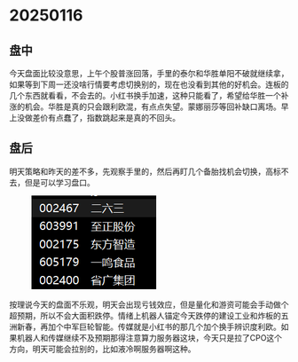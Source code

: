 # 20250116



## 盘中

今天盘面比较没意思，上午个股普涨回落，手里的泰尔和华胜单阳不破就继续拿，如果等到下周一还没啥行情要考虑切换别的，现在也没看到其他的好机会。连板的几个东西就看看，不会去的。小红书换手加速，这种只能看了，希望给华胜一个补涨的机会。华胜是真的只会跟利欧混，有点点失望。蒙娜丽莎等回补缺口离场。早上没做差价有点蠢了，指数跳起来是真的不回头。

## 盘后

明天策略和昨天的差不多，先观察手里的，然后再盯几个备胎找机会切换，高标不去，但是可以学习盘口。

<figure><img src=".gitbook/assets/屏幕截图 2025-01-16 230930.png" alt=""><figcaption></figcaption></figure>

按理说今天的盘面不乐观，明天会出现亏钱效应，但是量化和游资可能会手动做个超预期，所以不会大面积跌停。情绪上机器人锚定今天跌停的建设工业和炸板的五洲新春，再加个中军巨轮智能。传媒就是小红书的那几个加个换手辨识度利欧。如果机器人和传媒继续不及预期那得注意算力服务器这块，今天只是拉了CPO这个方向，明天可能会拉别的，比如液冷啊服务器啊这种。
